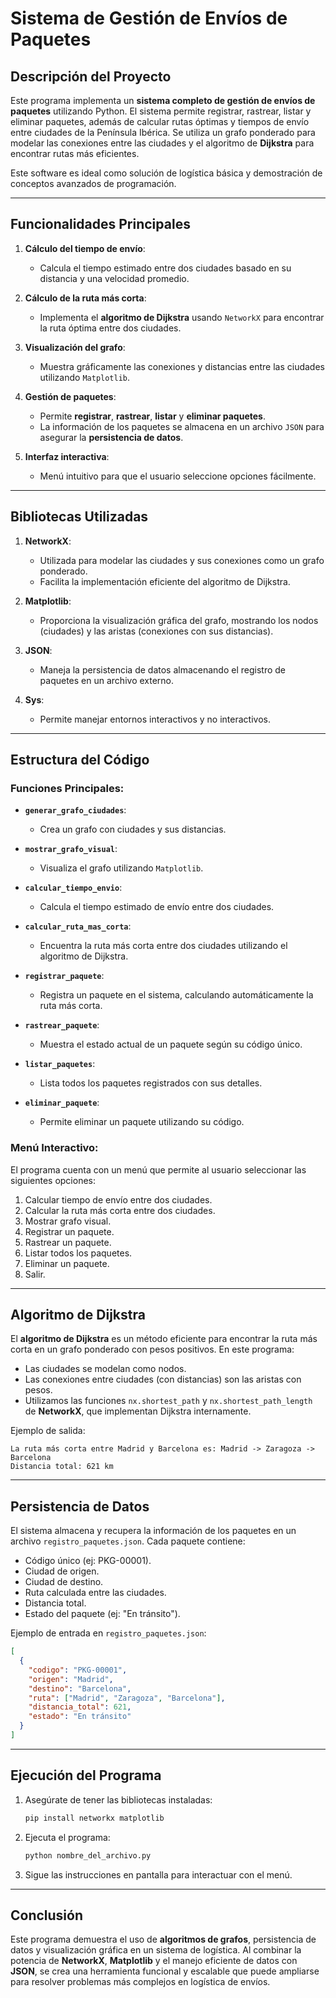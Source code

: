 # Sistema de Gestión de Envíos de Paquetes

## Descripción del Proyecto
Este programa implementa un **sistema completo de gestión de envíos de paquetes** utilizando Python. El sistema permite registrar, rastrear, listar y eliminar paquetes, además de calcular rutas óptimas y tiempos de envío entre ciudades de la Península Ibérica. Se utiliza un grafo ponderado para modelar las conexiones entre las ciudades y el algoritmo de **Dijkstra** para encontrar rutas más eficientes.

Este software es ideal como solución de logística básica y demostración de conceptos avanzados de programación.

---

## Funcionalidades Principales

1. **Cálculo del tiempo de envío**:
   - Calcula el tiempo estimado entre dos ciudades basado en su distancia y una velocidad promedio.

2. **Cálculo de la ruta más corta**:
   - Implementa el **algoritmo de Dijkstra** usando `NetworkX` para encontrar la ruta óptima entre dos ciudades.

3. **Visualización del grafo**:
   - Muestra gráficamente las conexiones y distancias entre las ciudades utilizando `Matplotlib`.

4. **Gestión de paquetes**:
   - Permite **registrar**, **rastrear**, **listar** y **eliminar paquetes**.
   - La información de los paquetes se almacena en un archivo `JSON` para asegurar la **persistencia de datos**.

5. **Interfaz interactiva**:
   - Menú intuitivo para que el usuario seleccione opciones fácilmente.

---

## Bibliotecas Utilizadas

1. **NetworkX**:
   - Utilizada para modelar las ciudades y sus conexiones como un grafo ponderado.
   - Facilita la implementación eficiente del algoritmo de Dijkstra.

2. **Matplotlib**:
   - Proporciona la visualización gráfica del grafo, mostrando los nodos (ciudades) y las aristas (conexiones con sus distancias).

3. **JSON**:
   - Maneja la persistencia de datos almacenando el registro de paquetes en un archivo externo.

4. **Sys**:
   - Permite manejar entornos interactivos y no interactivos.

---

## Estructura del Código

### Funciones Principales:
- **`generar_grafo_ciudades`**:
   - Crea un grafo con ciudades y sus distancias.

- **`mostrar_grafo_visual`**:
   - Visualiza el grafo utilizando `Matplotlib`.

- **`calcular_tiempo_envio`**:
   - Calcula el tiempo estimado de envío entre dos ciudades.

- **`calcular_ruta_mas_corta`**:
   - Encuentra la ruta más corta entre dos ciudades utilizando el algoritmo de Dijkstra.

- **`registrar_paquete`**:
   - Registra un paquete en el sistema, calculando automáticamente la ruta más corta.

- **`rastrear_paquete`**:
   - Muestra el estado actual de un paquete según su código único.

- **`listar_paquetes`**:
   - Lista todos los paquetes registrados con sus detalles.

- **`eliminar_paquete`**:
   - Permite eliminar un paquete utilizando su código.

### Menú Interactivo:
El programa cuenta con un menú que permite al usuario seleccionar las siguientes opciones:

1. Calcular tiempo de envío entre dos ciudades.
2. Calcular la ruta más corta entre dos ciudades.
3. Mostrar grafo visual.
4. Registrar un paquete.
5. Rastrear un paquete.
6. Listar todos los paquetes.
7. Eliminar un paquete.
8. Salir.

---

## Algoritmo de Dijkstra
El **algoritmo de Dijkstra** es un método eficiente para encontrar la ruta más corta en un grafo ponderado con pesos positivos. En este programa:
- Las ciudades se modelan como nodos.
- Las conexiones entre ciudades (con distancias) son las aristas con pesos.
- Utilizamos las funciones `nx.shortest_path` y `nx.shortest_path_length` de **NetworkX**, que implementan Dijkstra internamente.

Ejemplo de salida:
```
La ruta más corta entre Madrid y Barcelona es: Madrid -> Zaragoza -> Barcelona
Distancia total: 621 km
```

---

## Persistencia de Datos
El sistema almacena y recupera la información de los paquetes en un archivo `registro_paquetes.json`. Cada paquete contiene:
- Código único (ej: PKG-00001).
- Ciudad de origen.
- Ciudad de destino.
- Ruta calculada entre las ciudades.
- Distancia total.
- Estado del paquete (ej: "En tránsito").

Ejemplo de entrada en `registro_paquetes.json`:
```json
[
  {
    "codigo": "PKG-00001",
    "origen": "Madrid",
    "destino": "Barcelona",
    "ruta": ["Madrid", "Zaragoza", "Barcelona"],
    "distancia_total": 621,
    "estado": "En tránsito"
  }
]
```

---

## Ejecución del Programa
1. Asegúrate de tener las bibliotecas instaladas:
   ```bash
   pip install networkx matplotlib
   ```

2. Ejecuta el programa:
   ```bash
   python nombre_del_archivo.py
   ```

3. Sigue las instrucciones en pantalla para interactuar con el menú.

---

## Conclusión
Este programa demuestra el uso de **algoritmos de grafos**, persistencia de datos y visualización gráfica en un sistema de logística. Al combinar la potencia de **NetworkX**, **Matplotlib** y el manejo eficiente de datos con **JSON**, se crea una herramienta funcional y escalable que puede ampliarse para resolver problemas más complejos en logística de envíos.


